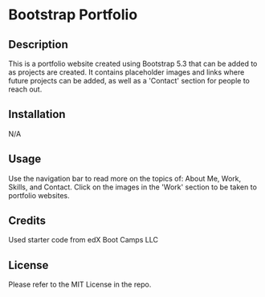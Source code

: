 # Bootstrap Portfolio

## Description

This is a portfolio website created using Bootstrap 5.3 that can be added to as projects are created. It contains placeholder images and links where future projects can be added, as well as a 'Contact' section for people to reach out. 

## Installation

N/A

## Usage

Use the navigation bar to read more on the topics of: About Me, Work, Skills, and Contact. Click on the images in the 'Work' section to be taken to portfolio websites. 

## Credits

Used starter code from edX Boot Camps LLC

## License

Please refer to the MIT License in the repo. 


